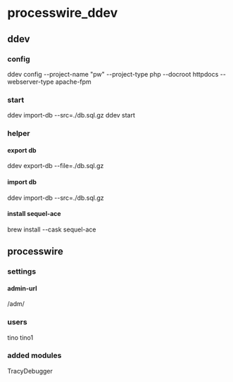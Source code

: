 # processwire_ddev

## ddev

### config

ddev config --project-name "pw" --project-type php --docroot httpdocs --webserver-type apache-fpm

### start

ddev import-db --src=./db.sql.gz
ddev start

### helper

#### export db

ddev export-db --file=./db.sql.gz

#### import db

ddev import-db --src=./db.sql.gz

#### install sequel-ace

brew install --cask sequel-ace

## processwire

### settings

#### admin-url

/adm/

### users

tino
tino1

### added modules

TracyDebugger
